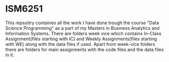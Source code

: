 # ISM6251
This repsoitry containes all the work I have done trough the course "Data Science Programming" as a part of my Masters in Business Analytics and Information Systems.
There are folders week vice which contains In-Class Assignment(files starting with IC) and Weekly Assignments(files starting with WE) along with the data files if used.
Apart from week-vice folders there are folders for main assignments with the code files and the data files in it.
